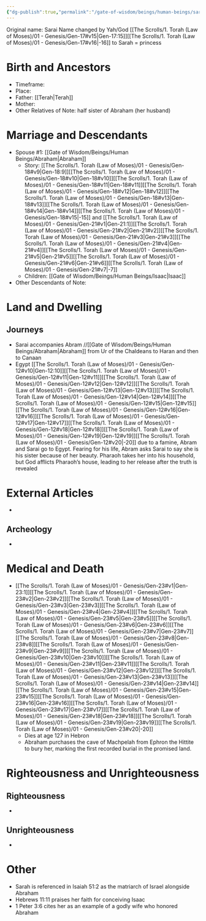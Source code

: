 ```yaml
---
{"dg-publish":true,"permalink":"/gate-of-wisdom/beings/human-beings/sarah/","tags":["#GateWisdom","Being","HumanBeing"]}
---
```


Original name: Sarai
Name changed by Yah/God [[The Scrolls/1. Torah (Law of Moses)/01 - Genesis/Gen-17#v15\|Gen-17:15]][[The Scrolls/1. Torah (Law of Moses)/01 - Genesis/Gen-17#v16\|-16]] to Sarah = princess
# Birth and Ancestors
- Timeframe:
- Place:
- Father: [[Terah\|Terah]]
- Mother:
- Other Relatives of Note: half sister of Abraham (her husband)  

# Marriage and Descendants
- Spouse #1: [[Gate of Wisdom/Beings/Human Beings/Abraham\|Abraham]]
	- Story: [[The Scrolls/1. Torah (Law of Moses)/01 - Genesis/Gen-18#v9\|Gen-18:9]][[The Scrolls/1. Torah (Law of Moses)/01 - Genesis/Gen-18#v10\|Gen-18#v10]][[The Scrolls/1. Torah (Law of Moses)/01 - Genesis/Gen-18#v11\|Gen-18#v11]][[The Scrolls/1. Torah (Law of Moses)/01 - Genesis/Gen-18#v12\|Gen-18#v12]][[The Scrolls/1. Torah (Law of Moses)/01 - Genesis/Gen-18#v13\|Gen-18#v13]][[The Scrolls/1. Torah (Law of Moses)/01 - Genesis/Gen-18#v14\|Gen-18#v14]][[The Scrolls/1. Torah (Law of Moses)/01 - Genesis/Gen-18#v15\|-15]] and [[The Scrolls/1. Torah (Law of Moses)/01 - Genesis/Gen-21#v1\|Gen-21:1]][[The Scrolls/1. Torah (Law of Moses)/01 - Genesis/Gen-21#v2\|Gen-21#v2]][[The Scrolls/1. Torah (Law of Moses)/01 - Genesis/Gen-21#v3\|Gen-21#v3]][[The Scrolls/1. Torah (Law of Moses)/01 - Genesis/Gen-21#v4\|Gen-21#v4]][[The Scrolls/1. Torah (Law of Moses)/01 - Genesis/Gen-21#v5\|Gen-21#v5]][[The Scrolls/1. Torah (Law of Moses)/01 - Genesis/Gen-21#v6\|Gen-21#v6]][[The Scrolls/1. Torah (Law of Moses)/01 - Genesis/Gen-21#v7\|-7]]
	- Children: [[Gate of Wisdom/Beings/Human Beings/Isaac\|Isaac]]
- Other Descendants of Note:  

# Land and Dwelling
## Journeys
- Sarai accompanies Abram //[[Gate of Wisdom/Beings/Human Beings/Abraham\|Abraham]] from Ur of the Chaldeans to Haran and then to Canaan
- Egypt [[The Scrolls/1. Torah (Law of Moses)/01 - Genesis/Gen-12#v10\|Gen-12:10]][[The Scrolls/1. Torah (Law of Moses)/01 - Genesis/Gen-12#v11\|Gen-12#v11]][[The Scrolls/1. Torah (Law of Moses)/01 - Genesis/Gen-12#v12\|Gen-12#v12]][[The Scrolls/1. Torah (Law of Moses)/01 - Genesis/Gen-12#v13\|Gen-12#v13]][[The Scrolls/1. Torah (Law of Moses)/01 - Genesis/Gen-12#v14\|Gen-12#v14]][[The Scrolls/1. Torah (Law of Moses)/01 - Genesis/Gen-12#v15\|Gen-12#v15]][[The Scrolls/1. Torah (Law of Moses)/01 - Genesis/Gen-12#v16\|Gen-12#v16]][[The Scrolls/1. Torah (Law of Moses)/01 - Genesis/Gen-12#v17\|Gen-12#v17]][[The Scrolls/1. Torah (Law of Moses)/01 - Genesis/Gen-12#v18\|Gen-12#v18]][[The Scrolls/1. Torah (Law of Moses)/01 - Genesis/Gen-12#v19\|Gen-12#v19]][[The Scrolls/1. Torah (Law of Moses)/01 - Genesis/Gen-12#v20\|-20]]   due to a famine, Abram and Sarai go to Egypt. Fearing for his life, Abram asks Sarai to say she is his sister because of her beauty. Pharaoh takes her into his household, but God afflicts Pharaoh’s house, leading to her release after the truth is revealed
# External Articles
- 

## Archeology
- 

# Medical and Death
- [[The Scrolls/1. Torah (Law of Moses)/01 - Genesis/Gen-23#v1\|Gen-23:1]][[The Scrolls/1. Torah (Law of Moses)/01 - Genesis/Gen-23#v2\|Gen-23#v2]][[The Scrolls/1. Torah (Law of Moses)/01 - Genesis/Gen-23#v3\|Gen-23#v3]][[The Scrolls/1. Torah (Law of Moses)/01 - Genesis/Gen-23#v4\|Gen-23#v4]][[The Scrolls/1. Torah (Law of Moses)/01 - Genesis/Gen-23#v5\|Gen-23#v5]][[The Scrolls/1. Torah (Law of Moses)/01 - Genesis/Gen-23#v6\|Gen-23#v6]][[The Scrolls/1. Torah (Law of Moses)/01 - Genesis/Gen-23#v7\|Gen-23#v7]][[The Scrolls/1. Torah (Law of Moses)/01 - Genesis/Gen-23#v8\|Gen-23#v8]][[The Scrolls/1. Torah (Law of Moses)/01 - Genesis/Gen-23#v9\|Gen-23#v9]][[The Scrolls/1. Torah (Law of Moses)/01 - Genesis/Gen-23#v10\|Gen-23#v10]][[The Scrolls/1. Torah (Law of Moses)/01 - Genesis/Gen-23#v11\|Gen-23#v11]][[The Scrolls/1. Torah (Law of Moses)/01 - Genesis/Gen-23#v12\|Gen-23#v12]][[The Scrolls/1. Torah (Law of Moses)/01 - Genesis/Gen-23#v13\|Gen-23#v13]][[The Scrolls/1. Torah (Law of Moses)/01 - Genesis/Gen-23#v14\|Gen-23#v14]][[The Scrolls/1. Torah (Law of Moses)/01 - Genesis/Gen-23#v15\|Gen-23#v15]][[The Scrolls/1. Torah (Law of Moses)/01 - Genesis/Gen-23#v16\|Gen-23#v16]][[The Scrolls/1. Torah (Law of Moses)/01 - Genesis/Gen-23#v17\|Gen-23#v17]][[The Scrolls/1. Torah (Law of Moses)/01 - Genesis/Gen-23#v18\|Gen-23#v18]][[The Scrolls/1. Torah (Law of Moses)/01 - Genesis/Gen-23#v19\|Gen-23#v19]][[The Scrolls/1. Torah (Law of Moses)/01 - Genesis/Gen-23#v20\|-20]]
	- Dies at age 127 in Hebron
	- Abraham purchases the cave of Machpelah from Ephron the Hittite to bury her, marking the first recorded burial in the promised land.

# Righteousness and Unrighteousness
## Righteousness
- 

## Unrighteousness
- 

# Other
- Sarah is referenced in Isaiah 51:2 as the matriarch of Israel alongside Abraham 
- Hebrews 11:11 praises her faith for conceiving Isaac
- 1 Peter 3:6 cites her as an example of a godly wife who honored Abraham
